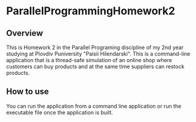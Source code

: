 # ParallelProgrammingHomework2

## Overview
This is Homework 2 in the Parallel Programing discipline of my 2nd year studying at Plovdiv Puniversity "Paisii Hilendarski". This is a command-line application that is a thread-safe simulation of an online shop where customers can buy products and at the same time suppliers can restock products.

## How to use
You can run the application from a command line application or run the executable file once the application is built.
